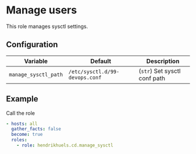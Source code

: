 # Manage users

This role manages sysctl settings.

## Configuration

Variable                     | Default                           | Description
---                          | ---                               | ---
`manage_sysctl_path`         | `/etc/sysctl.d/99-devops.conf`    | (`str`) Set sysctl conf path

## Example

Call the role
```yaml
- hosts: all
  gather_facts: false
  become: true
  roles:
    - role: hendrikhuels.cd.manage_sysctl
```
